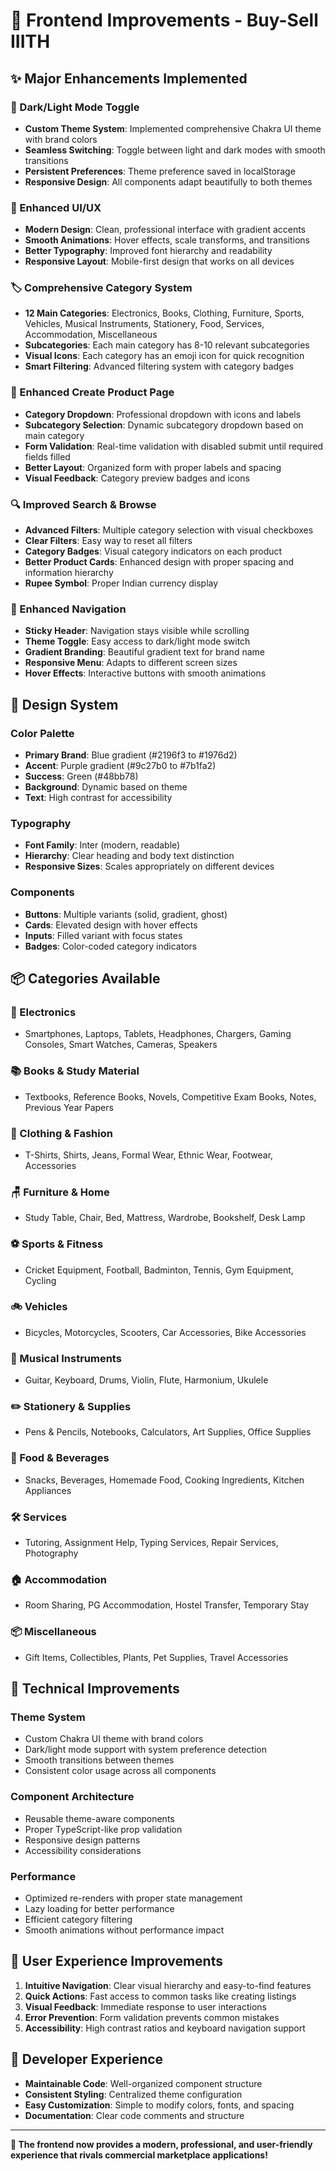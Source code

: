 # 🎨 Frontend Improvements - Buy-Sell IIITH

## ✨ Major Enhancements Implemented

### 🌙 Dark/Light Mode Toggle
- **Custom Theme System**: Implemented comprehensive Chakra UI theme with brand colors
- **Seamless Switching**: Toggle between light and dark modes with smooth transitions
- **Persistent Preferences**: Theme preference saved in localStorage
- **Responsive Design**: All components adapt beautifully to both themes

### 📱 Enhanced UI/UX
- **Modern Design**: Clean, professional interface with gradient accents
- **Smooth Animations**: Hover effects, scale transforms, and transitions
- **Better Typography**: Improved font hierarchy and readability
- **Responsive Layout**: Mobile-first design that works on all devices

### 🏷️ Comprehensive Category System
- **12 Main Categories**: Electronics, Books, Clothing, Furniture, Sports, Vehicles, Musical Instruments, Stationery, Food, Services, Accommodation, Miscellaneous
- **Subcategories**: Each main category has 8-10 relevant subcategories
- **Visual Icons**: Each category has an emoji icon for quick recognition
- **Smart Filtering**: Advanced filtering system with category badges

### 🎯 Enhanced Create Product Page
- **Category Dropdown**: Professional dropdown with icons and labels
- **Subcategory Selection**: Dynamic subcategory dropdown based on main category
- **Form Validation**: Real-time validation with disabled submit until required fields filled
- **Better Layout**: Organized form with proper labels and spacing
- **Visual Feedback**: Category preview badges and icons

### 🔍 Improved Search & Browse
- **Advanced Filters**: Multiple category selection with visual checkboxes
- **Clear Filters**: Easy way to reset all filters
- **Category Badges**: Visual category indicators on each product
- **Better Product Cards**: Enhanced design with proper spacing and information hierarchy
- **Rupee Symbol**: Proper Indian currency display

### 🧭 Enhanced Navigation
- **Sticky Header**: Navigation stays visible while scrolling
- **Theme Toggle**: Easy access to dark/light mode switch
- **Gradient Branding**: Beautiful gradient text for brand name
- **Responsive Menu**: Adapts to different screen sizes
- **Hover Effects**: Interactive buttons with smooth animations

## 🎨 Design System

### Color Palette
- **Primary Brand**: Blue gradient (#2196f3 to #1976d2)
- **Accent**: Purple gradient (#9c27b0 to #7b1fa2)
- **Success**: Green (#48bb78)
- **Background**: Dynamic based on theme
- **Text**: High contrast for accessibility

### Typography
- **Font Family**: Inter (modern, readable)
- **Hierarchy**: Clear heading and body text distinction
- **Responsive Sizes**: Scales appropriately on different devices

### Components
- **Buttons**: Multiple variants (solid, gradient, ghost)
- **Cards**: Elevated design with hover effects
- **Inputs**: Filled variant with focus states
- **Badges**: Color-coded category indicators

## 📦 Categories Available

### 📱 Electronics
- Smartphones, Laptops, Tablets, Headphones, Chargers, Gaming Consoles, Smart Watches, Cameras, Speakers

### 📚 Books & Study Material
- Textbooks, Reference Books, Novels, Competitive Exam Books, Notes, Previous Year Papers

### 👕 Clothing & Fashion
- T-Shirts, Shirts, Jeans, Formal Wear, Ethnic Wear, Footwear, Accessories

### 🪑 Furniture & Home
- Study Table, Chair, Bed, Mattress, Wardrobe, Bookshelf, Desk Lamp

### ⚽ Sports & Fitness
- Cricket Equipment, Football, Badminton, Tennis, Gym Equipment, Cycling

### 🚲 Vehicles
- Bicycles, Motorcycles, Scooters, Car Accessories, Bike Accessories

### 🎸 Musical Instruments
- Guitar, Keyboard, Drums, Violin, Flute, Harmonium, Ukulele

### ✏️ Stationery & Supplies
- Pens & Pencils, Notebooks, Calculators, Art Supplies, Office Supplies

### 🍕 Food & Beverages
- Snacks, Beverages, Homemade Food, Cooking Ingredients, Kitchen Appliances

### 🛠️ Services
- Tutoring, Assignment Help, Typing Services, Repair Services, Photography

### 🏠 Accommodation
- Room Sharing, PG Accommodation, Hostel Transfer, Temporary Stay

### 📦 Miscellaneous
- Gift Items, Collectibles, Plants, Pet Supplies, Travel Accessories

## 🚀 Technical Improvements

### Theme System
- Custom Chakra UI theme with brand colors
- Dark/light mode support with system preference detection
- Smooth transitions between themes
- Consistent color usage across all components

### Component Architecture
- Reusable theme-aware components
- Proper TypeScript-like prop validation
- Responsive design patterns
- Accessibility considerations

### Performance
- Optimized re-renders with proper state management
- Lazy loading for better performance
- Efficient category filtering
- Smooth animations without performance impact

## 🎯 User Experience Improvements

1. **Intuitive Navigation**: Clear visual hierarchy and easy-to-find features
2. **Quick Actions**: Fast access to common tasks like creating listings
3. **Visual Feedback**: Immediate response to user interactions
4. **Error Prevention**: Form validation prevents common mistakes
5. **Accessibility**: High contrast ratios and keyboard navigation support

## 🔧 Developer Experience

- **Maintainable Code**: Well-organized component structure
- **Consistent Styling**: Centralized theme configuration
- **Easy Customization**: Simple to modify colors, fonts, and spacing
- **Documentation**: Clear code comments and structure

---

**🎉 The frontend now provides a modern, professional, and user-friendly experience that rivals commercial marketplace applications!**
